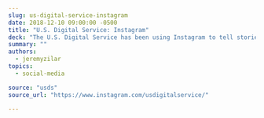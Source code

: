 ```yaml
---
slug: us-digital-service-instagram
date: 2018-12-10 09:00:00 -0500
title: "U.S. Digital Service: Instagram"
deck: "The U.S. Digital Service has been using Instagram to tell stories about their teams, and the significant strides they are making alongside partner agencies."
summary: ""
authors:
  - jeremyzilar
topics:
  - social-media

source: "usds"
source_url: "https://www.instagram.com/usdigitalservice/"

---
```


